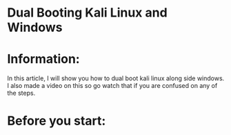 # Dual Booting Kali Linux and Windows
# Information:
In this article, I will show you how to dual boot kali linux along side windows. I also made a video on this so go watch that if you are confused on any of the steps.
# Before you start:
